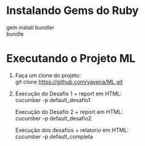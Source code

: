 <h1>Instalando Gems do Ruby</h1>
gem install bundler<br />
bundle

<h1>Executando o Projeto ML</h1>

1. Faça um clone do projeto:<br /> git clone https://github.com/yaveira/ML.git

2. Execução do Desafio 1 + report em HTML:<br /> cucumber -p default_desafio1

   Execução do Desafio 2 + report em HTML:<br /> cucumber -p default_desafio2

   Execução dos desafios + relatorio em HTML:<br /> cucumber -p default_completa
